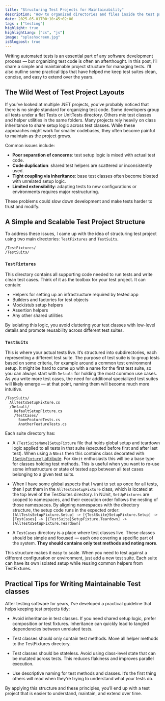 ```yaml
---
title: "Structuring Test Projects for Maintainability"
description: "How to organized directories and files inside the test projects"
date: 2025-05-01T00:10:45+02:00
tags : ["testing"]
highlight: true
highlightLang: ["cs", "js"]
image: "splashscreen.jpg"
isBlogpost: true
---
```


Writing automated tests is an essential part of any software development process — but organizing test code is often an afterthought. In this post, I’ll share a simple and maintainable project structure for managing tests. I’ll also outline some practical tips that have helped me keep test suites clean, concise, and easy to extend over the years.
<!--more--> 

## The Wild West of Test Project Layouts
If you’ve looked at multiple .NET projects, you’ve probably noticed that there is no single standard for organizing test code. Some developers group all tests under a flat Tests or UnitTests directory. Others mix test classes and helper utilities in the same folders. Many projects rely heavily on class inheritance to share setup logic across test classes. While these approaches might work for smaller codebases, they often become painful to maintain as the project grows.

Common issues include:

- **Poor separation of concerns**: test setup logic is mixed with actual test code.
- **Code duplication**: shared test helpers are scattered or inconsistently used.
- **Tight coupling via inheritance**: base test classes often become bloated with unrelated setup logic.
- **Limited extensibility**: adapting tests to new configurations or environments requires major restructuring.

These problems could slow down development and make tests harder to trust and modify.

## A Simple and Scalable Test Project Structure

To address these issues, I came up with the idea of structuring test project using two main directories: `TestFixtures` and `TestSuits`.

```plaintext
/TestFixtures/
/TestSuits/
```

### `TestFixtures`
This directory contains all supporting code needed to run tests and write clean test cases. Think of it as the toolbox for your test project. It can contain:

- Helpers for setting up an infrastructure required by tested app
- Builders and factories for test objects
- Mock/stub setup helpers
- Assertion helpers
- Any other shared utilities

By isolating this logic, you avoid cluttering your test classes with low-level details and promote reusability across different test suites.


### `TestSuits`
This is where your actual tests live. It’s structured into subdirectories, each representing a different test suite. The purpose of test suite is to group tests based on some criteria, for example around a common test environment setup. It might be hard to come up with a name for the first test suite, so you can always start with `Default` for holding the most common use cases. As you write more test cases, the need for additional specialized test suites will likely emerge — at that point, naming them will become much more intuitive.


```plaintext
/TestSuits/
  AllTestsSetupFixture.cs
  /Default/
    DefaultSetupFixture.cs
    /TestCases/
      SomeFeatureTests.cs
      AnotherFeatureTests.cs

``` 

Each suite directory has:

- A `{TestSuiteName}SetupFixture` file that holds global setup and teardown logic applied to all tests in that suite (executed before first and after last test). When using a `NUnit` then this contains class decorated with [`[SetUpFixture]` attribute](https://docs.nunit.org/articles/nunit/writing-tests/attributes/setupfixture.html). For `XUnit` enthusiasts this will be a base type for classes holding test methods. This is useful when you want to re-use some infrastructure or state of tested app between all test cases belonging to a given test suits.

- When I have some global aspects that I want to set up once for all tests, then I put them in the `AllTestsSetupFixture` class, which is located at the top level of the TestSuites directory. In NUnit, `SetUpFixtures` are scoped to namespaces, and their execution order follows the nesting of those namespaces. By aligning namespaces with the directory structure, the setup code runs in the expected order: `[AllTestsSetupFixture.Setup] -> [{TestSuite}SetupFixture.Setup] -> [TestCases] -> [{TestSuite}SetupFixture.Teardown] -> [AllTestsSetupFixture.Teardown]`

- A `TestCases` directory is a place where test classes live. These classes should be simple and focused — each one covering a specific part of the system. **They should contains only test methods and noting more.**

This structure makes it easy to scale. When you need to test against a different configuration or environment, just add a new test suite. Each suite can have its own isolated setup while reusing common helpers from TestFixtures.

## Practical Tips for Writing Maintainable Test classes
After testing software for years, I’ve developed a practical guideline that helps keeping test projects tidy:

- Avoid inheritance in test classes. If you need shared setup logic, prefer composition or test fixtures. Inheritance can quickly lead to tangled dependencies between unrelated tests.

- Test classes should only contain test methods. Move all helper methods to the TestFixtures directory.

- Test classes should be stateless. Avoid using class-level state that can be mutated across tests. This reduces flakiness and improves parallel execution.

- Use descriptive naming for test methods and classes. It’s the first thing others will read when they’re trying to understand what your tests do.

By applying this structure and these principles, you’ll end up with a test project that is easier to understand, maintain, and extend over time.